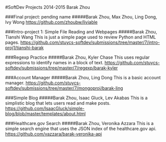 #SoftDev Projects 2014-2015
Barak Zhou

###Final project: pending name
#####Barak Zhou, Max Zhou, Ling Dong, Ivy Wong
https://github.com/zhoubw/liviable

###Intro-project 1: Simple File Reading and Webpages
#####Barak Zhou, Tianshi Wang
This is just a simple page used to review Python and HTML pages.
https://github.com/stuycs-softdev/submissions/tree/master/7/intro-proj1/tianshi-barak

###Regexp Practice
#####Barak Zhou, Kyler Chase
This uses regular expressions to identify names in a block of text.
https://github.com/stuycs-softdev/submissions/tree/master/7/regexp/barak-kyler

###Account Manager
#####Barak Zhou, Ling Dong
This is a basic account manager.
https://github.com/stuycs-softdev/submissions/tree/master/7/mongoproj/barak-ling

###Simple Blog
#####Barak Zhou, Isaac Gluck, Lev Akabas
This is a simplistic blog that lets users read and make posts.
https://github.com/IsaacGluck/simple-blog/blob/master/templates/about.html

###Healthcare.gov Search
#####Barak Zhou, Veronika Azzara
This is a simple search engine that uses the JSON index of the healthcare.gov api.
https://github.com/vazzara/barak-veronika-api


